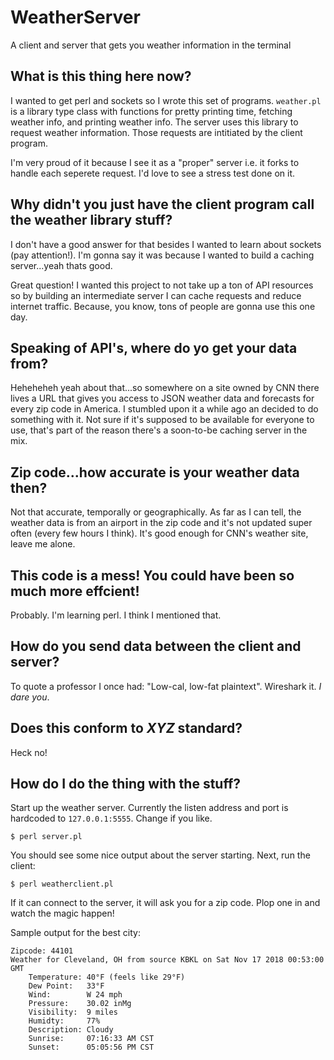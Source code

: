 # WeatherServer
A client and server that gets you weather information in the terminal

## What is this thing here now?
I wanted to get perl and sockets so I wrote this set of programs. `weather.pl` is a library type class with functions for pretty printing time, fetching weather info, and printing weather info. The server uses this library to request weather information. Those requests are intitiated by the client program.

I'm very proud of it because I see it as a "proper" server i.e. it forks to handle each seperete request. I'd love to see a stress test done on it.

## Why didn't you just have the client program call the weather library stuff?
I don't have a good answer for that besides I wanted to learn about sockets (pay attention!). I'm gonna say it was because I wanted to build a caching server...yeah thats good.

Great question! I wanted this project to not take up a ton of API resources so by building an intermediate server I can cache requests and reduce internet traffic. Because, you know, tons of people are gonna use this one day.

## Speaking of API's, where do yo get your data from?
Heheheheh yeah about that...so somewhere on a site owned by CNN there lives a URL that gives you access to JSON weather data and forecasts for every zip code in America. I stumbled upon it a while ago an decided to do something with it. Not sure if it's supposed to be available for everyone to use, that's part of the reason there's a soon-to-be caching server in the mix.

## Zip code...how accurate is your weather data then?
Not that accurate, temporally or geographically. As far as I can tell, the weather data is from an airport in the zip code and it's not updated super often (every few hours I think). It's good enough for CNN's weather site, leave me alone.

## This code is a mess! You could have been so much more effcient!
Probably. I'm learning perl. I think I mentioned that.

## How do you send data between the client and server?
To quote a professor I once had: "Low-cal, low-fat plaintext". Wireshark it. _I dare you_.

## Does this conform to _XYZ_ standard?
Heck no!

## How do I do the thing with the stuff?
Start up the weather server. Currently the listen address and port is hardcoded to `127.0.0.1:5555`. Change if you like.
```
$ perl server.pl
```
You should see some nice output about the server starting. Next, run the client:
```shell
$ perl weatherclient.pl
```
If it can connect to the server, it will ask you for a zip code. Plop one in and watch the magic happen!

Sample output for the best city:
```
Zipcode: 44101
Weather for Cleveland, OH from source KBKL on Sat Nov 17 2018 00:53:00 GMT
	Temperature: 40°F (feels like 29°F)
	Dew Point:   33°F
	Wind:        W 24 mph
	Pressure:    30.02 inMg
	Visibility:  9 miles
	Humidty:     77%
	Description: Cloudy
	Sunrise:     07:16:33 AM CST
	Sunset:      05:05:56 PM CST
```
